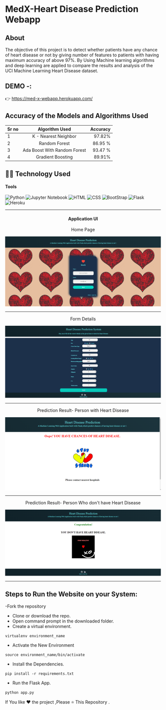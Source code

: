 # MedX-Heart Disease Prediction Webapp

## About

The objective of this project is to detect whether patients have any chance of heart disease or
not by giving number of features to patients with having maximum accuracy of above 97%. By
Using Machine learning algorithms and deep learning are applied to compare the results and
analysis of the UCI Machine Learning Heart Disease dataset. 
## DEMO -: 
:point_right: https://med-x-webapp.herokuapp.com/
## Accuracy of the Models and Algorithms Used

| Sr no    | Algorithm Used | Accuracy     |
| :---        |    :----:   |          ---: |
| 1     | K - Nearest Neighbor      | 97.82%   |
| 2   | Random Forest       | 86.95 %   |
| 3 | Ada Boost With Random Forest | 93.47 %|
| 4 | Gradient Boosting | 89.91% |

## 👩‍💻 Technology Used

#### **Tools**

<img alt="Python" src="https://img.shields.io/badge/Python-14354C?style=for-the-badge&logo=python&logoColor=white"/> 
<img alt="Jupyter Notebook" src="https://img.shields.io/badge/Jupyter-F37626.svg?&style=for-the-badge&logo=Jupyter&logoColor=white"/> 
<img alt="HTML" src="https://img.shields.io/badge/HTML-239120?style=for-the-badge&logo=html5&logoColor=white"/> 
<img alt="CSS" src="https://img.shields.io/badge/CSS-239120?&style=for-the-badge&logo=css3&logoColor=white"/> 
<img alt="BootStrap" src="https://img.shields.io/badge/Bootstrap-563D7C?style=for-the-badge&logo=bootstrap&logoColor=white"/> 
<img alt="Flask" src="https://img.shields.io/badge/Flask-000000?style=for-the-badge&logo=flask&logoColor=white"/> 
<img alt="Heroku" src="https://img.shields.io/badge/Heroku-430098?style=for-the-badge&logo=heroku&logoColor=white"/> 

*****

<div align="center">
<h4>Application UI</h4>
</div>

<div align="center">
<p>Home Page</p>
</div>


<img src="https://github.com/Aniket11007/Heart_Disease_prediction-WebApp/blob/main/Heart-Disease-Prediction-main/Screenshots/Home.png" alt="alt text"/> 

***** 

<div align="center">
<p>Form Details</p>
</div>

<img src="https://github.com/Aniket11007/Heart_Disease_prediction-WebApp/blob/main/Heart-Disease-Prediction-main/Screenshots/input_form.png" alt="alt text"/> 

*****
<div align="center">
<p>Prediction Result- Person with Heart Disease</p>
</div>

<img src="https://github.com/Aniket11007/Heart_Disease_prediction-WebApp/blob/main/Heart-Disease-Prediction-main/Screenshots/result_with_heart_disease.png" alt="alt text"/> 


***
<div align="center">
<p>Prediction Result- Person Who don't have Heart Disease</p>
</div>

<img src="https://github.com/Aniket11007/Heart_Disease_prediction-WebApp/blob/main/Heart-Disease-Prediction-main/Screenshots/result_without_heart_disease.png" alt="alt text"/> 


***
## Steps to Run the Website on your System:
-Fork the repository
- Clone or download the repo.
- Open command prompt in the downloaded folder.
- Create a virtual environment.
```
virtualenv environment_name
```
- Activate the New Environment
```
source environment_name/bin/activate
```
- Install the Dependencies.
```
pip install -r requirements.txt
```
- Run the Flask App.
```
python app.py
```

If You like ❤ the project ,Please ⭐ This Repository .
